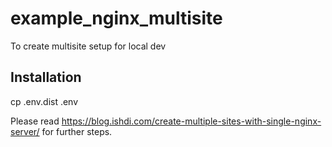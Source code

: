 # example_nginx_multisite
To create multisite setup for local dev

## Installation

cp .env.dist .env

Please read https://blog.ishdi.com/create-multiple-sites-with-single-nginx-server/ for further steps.




